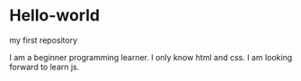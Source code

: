 # Hello-world
my first repository

I am a beginner programming learner. I only know html and css.
I am looking forward to learn js.

